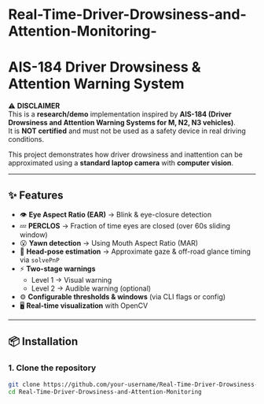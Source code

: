 # Real-Time-Driver-Drowsiness-and-Attention-Monitoring-
# AIS-184 Driver Drowsiness & Attention Warning System

⚠️ **DISCLAIMER**  
This is a **research/demo** implementation inspired by **AIS-184 (Driver Drowsiness and Attention Warning Systems for M, N2, N3 vehicles)**.  
It is **NOT certified** and must not be used as a safety device in real driving conditions.  

This project demonstrates how driver drowsiness and inattention can be approximated using a **standard laptop camera** with **computer vision**.

---

## ✨ Features
- 👁️ **Eye Aspect Ratio (EAR)** → Blink & eye-closure detection  
- 💤 **PERCLOS** → Fraction of time eyes are closed (over 60s sliding window)  
- 😮 **Yawn detection** → Using Mouth Aspect Ratio (MAR)  
- 🎯 **Head-pose estimation** → Approximate gaze & off-road glance timing via `solvePnP`  
- ⚡ **Two-stage warnings**  
  - Level 1 → Visual warning  
  - Level 2 → Audible warning (optional)  
- ⚙️ **Configurable thresholds & windows** (via CLI flags or config)  
- 🖥️ **Real-time visualization** with OpenCV  

---

## 📦 Installation

### 1. Clone the repository
```bash
git clone https://github.com/your-username/Real-Time-Driver-Drowsiness-and-Attention-Monitoring.git
cd Real-Time-Driver-Drowsiness-and-Attention-Monitoring
